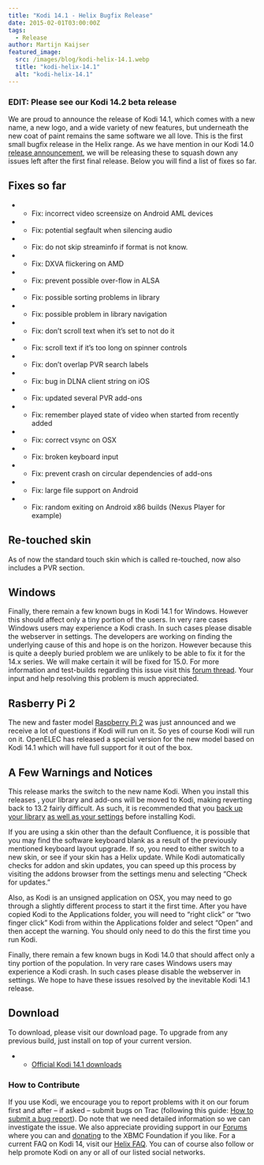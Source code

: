 ```yaml
---
title: "Kodi 14.1 - Helix Bugfix Release"
date: 2015-02-01T03:00:00Z
tags:
  - Release
author: Martijn Kaijser
featured_image:
  src: /images/blog/kodi-helix-14.1.webp
  title: "kodi-helix-14.1"
  alt: "kodi-helix-14.1"
---
```


### EDIT: Please see our Kodi 14.2 beta release

We are proud to announce the release of Kodi 14.1, which comes with a new name, a new logo, and a wide variety of new features, but underneath the new coat of paint remains the same software we all love. This is the first small bugfix release in the Helix range. As we have mention in our Kodi 14.0 [release announcement,](/article/kodi-140-helix-unwinds) we will be releasing these to squash down any issues left after the first final release. Below you will find a list of fixes so far.

## Fixes so far

- - Fix: incorrect video screensize on Android AML devices
- - Fix: potential segfault when silencing audio
- - Fix: do not skip streaminfo if format is not know.
- - Fix: DXVA flickering on AMD
- - Fix: prevent possible over-flow in ALSA
- - Fix: possible sorting problems in library
- - Fix: possible problem in library navigation
- - Fix: don’t scroll text when it’s set to not do it
- - Fix: scroll text if it’s too long on spinner controls
- - Fix: don’t overlap PVR search labels
- - Fix: bug in DLNA client string on iOS
- - Fix: updated several PVR add-ons
- - Fix: remember played state of video when started from recently added
- - Fix: correct vsync on OSX
- - Fix: broken keyboard input
- - Fix: prevent crash on circular dependencies of add-ons
- - Fix: large file support on Android
- - Fix: random exiting on Android x86 builds (Nexus Player for example)

## Re-touched skin

As of now the standard touch skin which is called re-touched, now also includes a PVR section.

## Windows

Finally, there remain a few known bugs in Kodi 14.1 for Windows. However this should affect only a tiny portion of the users. In very rare cases Windows users may experience a Kodi crash. In such cases please disable the webserver in settings. The developers are working on finding the underlying cause of this and hope is on the horizon. However because this is quite a deeply buried problem we are unlikely to be able to fix it for the 14.x series. We will make certain it will be fixed for 15.0. For more information and test-builds regarding this issue visit this [forum thread](https://forum.kodi.tv/showthread.php?tid=216275). Your input and help resolving this problem is much appreciated.

## Rasberry Pi 2

The new and faster model [Raspberry Pi 2](https://www.raspberrypi.org/blog/raspberry-pi-2-on-sale/) was just announced and we receive a lot of questions if Kodi will run on it. So yes of course Kodi will run on it. OpenELEC has released a special version for the new model based on Kodi 14.1 which will have full support for it out of the box.

## A Few Warnings and Notices

This release marks the switch to the new name Kodi. When you install this releases , your library and add-ons will be moved to Kodi, making reverting back to 13.2 fairly difficult. As such, it is recommended that you [back up your library](https://kodi.wiki/view/HOW-TO:Backup_the_library "How to backup the library") [as well as your settings](https://kodi.wiki/view/Backing_up_XBMC) before installing Kodi.

If you are using a skin other than the default Confluence, it is possible that you may find the software keyboard blank as a result of the previously mentioned keyboard layout upgrade. If so, you need to either switch to a new skin, or see if your skin has a Helix update. While Kodi automatically checks for addon and skin updates, you can speed up this process by visiting the addons browser from the settings menu and selecting “Check for updates.”

Also, as Kodi is an unsigned application on OSX, you may need to go through a slightly different process to start it the first time. After you have copied Kodi to the Applications folder, you will need to “right click” or “two finger click” Kodi from within the Applications folder and select “Open” and then accept the warning. You should only need to do this the first time you run Kodi.

Finally, there remain a few known bugs in Kodi 14.0 that should affect only a tiny portion of the population. In very rare cases Windows users may experience a Kodi crash. In such cases please disable the webserver in settings. We hope to have these issues resolved by the inevitable Kodi 14.1 release.

## Download

To download, please visit our download page. To upgrade from any previous build, just install on top of your current version.

- - [Official Kodi 14.1 downloads](https://kodi.wiki/download/)

### How to Contribute

If you use Kodi, we encourage you to report problems with it on our forum first and after – if asked – submit bugs on Trac (following this guide: [How to submit a bug report](https://kodi.wiki/view/HOW-TO:Submit_a_bug_report)). Do note that we need detailed information so we can investigate the issue. We also appreciate providing support in our [Forums](https://forum.kodi.tv/ "XBMC Forums") where you can and [donating](https://kodi.wiki/contribute/donate/ "XBMC Foundation Donations") to the XBMC Foundation if you like. For a current FAQ on Kodi 14, visit our [Helix FAQ](<https://kodi.wiki/view/Kodi_v14_(Helix)_FAQ>). You can of course also follow or help promote Kodi on any or all of our listed social networks.
